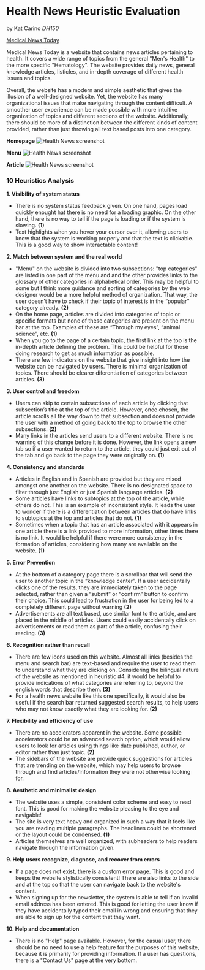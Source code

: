 # Health News Heuristic Evaluation
by Kat Carino *DH150*

[Medical News Today](https://www.medicalnewstoday.com/)

Medical News Today is a website that contains news articles pertaining to health. It covers a wide range of topics from the general "Men's Health" to the more specific "Hematology". The website provides daily news, general knowledge articles, listicles, and in-depth coverage of different health issues and topics.

Overall, the website has a modern and simple aesthetic that gives the illusion of a well-designed website. Yet, the website has many organizational issues that make navigating through the content difficult. A smoother user experience can be made possible with more intuitive organization of topics and different sections of the website. Additionally, there should be more of a distinction between the different kinds of content provided, rather than just throwing all text based posts into one category.
   
   **Homepage**
![Health News screenshot](https://kcarino17.github.io/DH150-UX/HealthNewsHome.png)

   **Menu**
![Health News screenshot](https://kcarino17.github.io/DH150-UX/HealthNewsMenu.png)

   **Article**
 ![Health News screenshot](https://kcarino17.github.io/DH150-UX/HealthNewsArticle.png)

### 10 Heuristics Analysis

**1. Visibility of system status**
   - There is no system status feedback given. On one hand, pages load quickly enought hat there is no need for a loading graphic. On the other hand, there is no way to tell if the page is loading or if the system is slowing. **(1)**
   - Text highlights when you hover your cursor over it, allowing users to know that the system is working properly and that the text is clickable. This is a good way to show interactable content!

**2. Match between system and the real world**
   - "Menu" on the website is divided into two subsections: "top categories" are listed in one part of the menu and and the other provides links to the glossary of other categories in alphabetical order. This may be helpful to some but I think more guidance and sorting of categories by the web designer would be a more helpful method of organization. That way, the user doesn’t have to check if their topic of interest is in the “popular” category already. **(2)**
   - On the home page, articles are divided into categories of topic or specific formats but none of these categories are present on the menu bar at the top. Examples of these are “Through my eyes”, “animal science”, etc. **(1)**
   - When you go to the page of a certain topic, the first link at the top is the in-depth article defining the problem. This could be helpful for those doing research to get as much information as possible. 
   - There are few indicators on the website that give insight into how the website can be navigated by users. There is minimal organization of topics. There should be clearer diferentiation of categories between articles. **(3)**

**3. User control and freedom**
   - Users can skip to certain subsections of each article by clicking that subsection’s title at the top of the article. However, once chosen, the article scrolls all the way down to that subsection and does not provide the user with a method of going back to the top to browse the other subsections. **(2)**
   - Many links in the articles send users to a different website. There is no warning of this change before it is done. However, the link opens a new tab so if a user wanted to return to the article, they could just exit out of the tab and go back to the page they were originally on. **(1)**

**4. Consistency and standards**
   - Articles in English and in Spanish are provided but they are mixed amongst one another on the website. There is no designated space to filter through just English or just Spanish language articles. **(2)**
   - Some articles have links to subtopics at the top of the article, while others do not. This is an example of inconsistent style. It leads the user to wonder if there is a differentiation between articles that do have links to subtopics at the top and articles that do not. **(1)**
   - Sometimes when a topic that has an article associated with it appears in one article there is a link provided to more information, other times there is no link. It would be helpful if there were more consistency in the formation of articles, considering how many are available on the website. **(1)**

**5. Error Prevention**
   - At the bottom of a category page there is a scrollbar that will send the user to another topic in the “knowledge center”. If a user accidentally clicks one of the results, they are immediately taken to the page selected, rather than given a “submit” or “confirm” button to confirm their choice. This could lead to frustration in the user for being led to a completely different page without warning **(2)**
   - Advertisements are all text based, use similar font to the article, and are placed in the middle of articles. Users could easily accidentally click on advertisements or read them as part of the article, confusing their reading. **(3)**

**6. Recognition rather than recall**
   - There are few icons used on this website. Almost all links (besides the menu and search bar) are text-based and require the user to read them to understand what they are clicking on. Considering the bilingual nature of the website as mentioned in heuristic #4, it would be helpful to provide indications of what categories are referring to, beyond the english words that describe them. **(3)**
   - For a health news website like this one specifically, it would also be useful if the search bar returned suggested search results, to help users who may not know exactly what they are looking for. **(2)**

**7. Flexibility and efficiency of use**
   - There are no accelerators apparent in the website. Some possible accelerators could be an advanced search option, which would allow users to look for articles using things like date published, author, or editor rather than just topic. **(2)**
   - The sidebars of the website are provide quick suggestions for articles that are trending on the website, which may help users to browse through and find articles/information they were not otherwise looking for.

**8. Aesthetic and minimalist design**
   - The website uses a simple, consistent color scheme and easy to read font. This is good for making the website pleasing to the eye and navigable!
   - The site is very text heavy and organized in such a way that it feels like you are reading multiple paragraphs. The headlines could be shortened or the layout could be condensed. **(1)**
   - Articles themselves are well organized, with subheaders to help readers navigate through the information given.

**9. Help users recognize, diagnose, and recover from errors**
   - If a page does not exist, there is a custom error page. This is good and keeps the website stylistically consistent! There are also links to the side and at the top so that the user can navigate back to the website's content. 
   - When signing up for the newsletter, the system is able to tell if an invalid email address has been entered. This is good for letting the user know if they have accidentally typed their email in wrong and ensuring that they are able to sign up for the content that they want.

**10. Help and documentation**
   - There is no "Help" page available. However, for the casual user, there should be no need to use a help feature for the purposes of this website, because it is primarily for providing information. If a user has questions, there is a "Contact Us" page at the very bottom.
